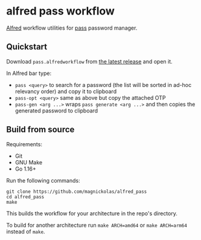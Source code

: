 # alfred pass workflow

[Alfred][alfred] workflow utilities for [pass][pass] password manager.

## Quickstart

Download `pass.alfredworkflow` from [the latest release](https://github.com/magnickolas/alfred_pass/releases/latest) and open it.

In Alfred bar type:

- `pass <query>` to search for a password (the list will be sorted in ad-hoc relevancy order) and copy it to clipboard
- `pass-opt <query>` same as above but copy the attached OTP
- `pass-gen <arg ...>` wraps `pass generate <arg ...>` and then copies the generated password to clipboard

## Build from source

Requirements:

- Git
- GNU Make
- Go 1.16+

Run the following commands:

```
git clone https://github.com/magnickolas/alfred_pass
cd alfred_pass
make
```

This builds the workflow for your architecture in the repo's directory.

To build for another architecture run `make ARCH=amd64` or `make ARCH=arm64` instead of `make`.

[alfred]: https://www.alfredapp.com/
[pass]: https://www.passwordstore.org/
